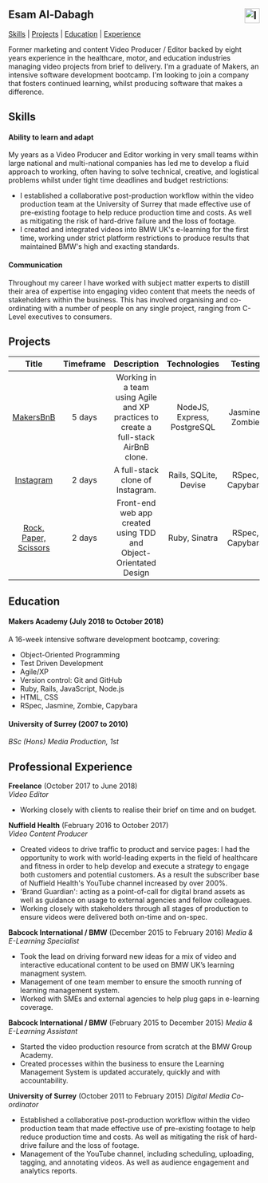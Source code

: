 ## Esam Al-Dabagh  <a href="https://www.linkedin.com/in/esamaldabagh" target="_blank"> <img src="https://cdn1.iconfinder.com/data/icons/logotypes/32/square-linkedin-512.png" height="30" alt="linkedin" align="right"></a>

[Skills](#Skills) | [Projects](#Projects) | [Education](#Education) | [Experience](#Professional-Experience)

Former marketing and content Video Producer / Editor backed by eight years experience in the healthcare, motor, and education industries managing video projects from brief to delivery. I'm a graduate of Makers, an intensive software development bootcamp. I'm looking to join a company that fosters continued learning, whilst producing software that makes a difference.

## Skills

#### Ability to learn and adapt

My years as a Video Producer and Editor working in very small teams within large national and multi-national companies has led me to develop a fluid approach to working, often having to solve technical, creative, and logistical problems whilst under tight time deadlines and budget restrictions: 

- I established a collaborative post-production workflow within the video production team at the University of Surrey that made effective use of pre-existing footage to help reduce production time and costs. As well as mitigating the risk of hard-drive failure and the loss of footage. 
- I created and integrated videos into BMW UK's e-learning for the first time, working under strict platform restrictions to produce results that maintained BMW's high and exacting standards. 

#### Communication

Throughout my career I have worked with subject matter experts to distill their area of expertise into engaging video content that meets the needs of stakeholders within the business. This has involved organising and co-ordinating with a number of people on any single project, ranging from C-Level executives to consumers. 

## Projects
| Title | Timeframe | Description | Technologies | Testing |
| :---: | :-------: | :-----------: | :------------: | :------: |
[MakersBnB](https://github.com/DaveLawes/MakersBnB)| 5 days | Working in a team using Agile and XP practices to create a full-stack AirBnB clone. | NodeJS, Express, PostgreSQL | Jasmine, Zombie |
[Instagram](https://github.com/EsamAl-Dabagh/instagram-challenge) | 2 days | A full-stack clone of Instagram. | Rails, SQLite, Devise | RSpec, Capybara |
[Rock, Paper, Scissors](https://github.com/EsamAl-Dabagh/rps-challenge) | 2 days | Front-end web app created using TDD and Object-Orientated Design | Ruby, Sinatra | RSpec, Capybara | 

## Education

#### Makers Academy (July 2018 to October 2018)

A 16-week intensive software development bootcamp, covering:

- Object-Oriented Programming
- Test Driven Development
- Agile/XP
- Version control: Git and GitHub
- Ruby, Rails, JavaScript, Node.js
- HTML, CSS
- RSpec, Jasmine, Zombie, Capybara

#### University of Surrey (2007 to 2010)
*BSc (Hons) Media Production, 1st*

## Professional Experience

**Freelance** (October 2017 to June 2018)    
*Video Editor*
* Working closely with clients to realise their brief on time and on budget. 

**Nuffield Health** (February 2016 to October 2017)   
*Video Content Producer*
* Created videos to drive traffic to product and service pages: I had the opportunity to work with world-leading experts in the field of healthcare and fitness in order to help develop and execute a strategy to engage both customers and potential customers. As a result the subscriber base of Nuffield Health's YouTube channel increased by over 200%. 
* 'Brand Guardian': acting as a point-of-call for digital brand assets as well as guidance on usage to external agencies and fellow colleagues.
* Working closely with stakeholders through all stages of production to ensure videos were delivered both on-time and on-spec.  

**Babcock International / BMW** (December 2015 to February 2016)
*Media & E-Learning Specialist*
* Took the lead on driving forward new ideas for a mix of video and interactive educational content to be used on BMW UK’s learning managment system. 
* Management of one team member to ensure the smooth running of learning management system. 
* Worked with SMEs and external agencies to help plug gaps in e-learning coverage. 

**Babcock International / BMW** (February 2015 to December 2015)
*Media & E-Learning Assistant*
* Started the video production resource from scratch at the BMW Group Academy.
* Created processes within the business to ensure the Learning Management System is updated accurately, quickly and with accountability. 

**University of Surrey** (October 2011 to February 2015)
*Digital Media Co-ordinator*
* Established a collaborative post-production workflow within the video production team that made effective use of pre-existing footage to help reduce production time and costs. As well as mitigating the risk of hard-drive failure and the loss of footage. 
* Management of the YouTube channel, including scheduling, uploading, tagging, and annotating videos. As well as audience engagement and analytics reports.
